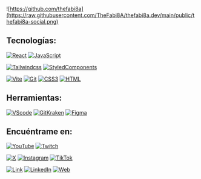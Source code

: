 ![https://github.com/thefabi8a](https://raw.githubusercontent.com/TheFabi8A/thefabi8a.dev/main/public/thefabi8a-social.png)

## Tecnologías:

[![React](https://img.shields.io/badge/react-61DAFB?style=for-the-badge&logo=react&logoColor=white&labelColor=101010)]()
[![JavaScript](https://img.shields.io/badge/JavaScript-F7DF1E?style=for-the-badge&logo=javascript&logoColor=white&labelColor=101010)]()

[![Tailwindcss](https://img.shields.io/badge/tailwindcss-06B6D4?style=for-the-badge&logo=tailwindcss&logoColor=white&labelColor=101010)]()
[![StyledComponents](https://img.shields.io/badge/styled_components-DB7093?style=for-the-badge&logo=styled-components&logoColor=white&labelColor=101010)]()

[![Vite](https://img.shields.io/badge/vite-646CFF?style=for-the-badge&logo=vite&logoColor=white&labelColor=101010)]()
[![Git](https://img.shields.io/badge/git-F05032?style=for-the-badge&logo=git&logoColor=white&labelColor=101010)]()
[![CSS3](https://img.shields.io/badge/css3-1572B6?style=for-the-badge&logo=css3&logoColor=white&labelColor=101010)]()
[![HTML](https://img.shields.io/badge/html-E34F26?style=for-the-badge&logo=html5&logoColor=white&labelColor=101010)]()

## Herramientas:

[![VScode](https://img.shields.io/badge/vscode-007ACC?style=for-the-badge&logo=visualstudiocode&logoColor=white&labelColor=101010)]()
[![GitKraken](https://img.shields.io/badge/gitkraken-179287?style=for-the-badge&logo=gitkraken&logoColor=white&labelColor=101010)]()
[![Figma](https://img.shields.io/badge/figma-007ACC?style=for-the-badge&logo=figma&logoColor=white&labelColor=101010)]()

## Encuéntrame en:

[![YouTube](https://img.shields.io/badge/thefabi8a_dev-FF0000?style=for-the-badge&logo=youtube&logoColor=white&labelColor=101010)](https://www.youtube.com/channel/UCy3FaRR8C36BSaltZTP7HPw)
[![Twitch](https://img.shields.io/badge/thefabi8a-9146FF?style=for-the-badge&logo=twitch&logoColor=white&labelColor=101010)](https://twitch.tv/thefabi8a)
<br>

[![X](https://img.shields.io/badge/thefabi8adev-FFFFFF?style=for-the-badge&logo=X&logoColor=white&labelColor=000)](https://twitter.com/TheFabi8ADev)
[![Instagram](https://img.shields.io/badge/thefabi8adev-E4405F?style=for-the-badge&logo=instagram&logoColor=white&labelColor=101010)](https://www.instagram.com/thefabi8a.dev/)
[![TikTok](https://img.shields.io/badge/thefabi8a.dev-69C9D0?style=for-the-badge&logo=tiktok&logoColor=white&labelColor=101010)](https://tiktok.com/@thefabi8a.dev)
<br>

[![Link](https://img.shields.io/badge/thefabi8a.dev-39E09B?style=for-the-badge&logo=Linktree&logoColor=white&labelColor=101010)](https://thefabi8a.dev)
[![LinkedIn](https://img.shields.io/badge/fabian_ochoa-0077B5?style=for-the-badge&logo=linkedin&logoColor=white&labelColor=101010)](https://www.linkedin.com/in/fabian-ochoa)
[![Web](https://img.shields.io/badge/Website-TheFabi8A.dev-14a1f0?style=for-the-badge&logo=dev.to&logoColor=white&labelColor=101010)](https://thefabi8a.dev)
